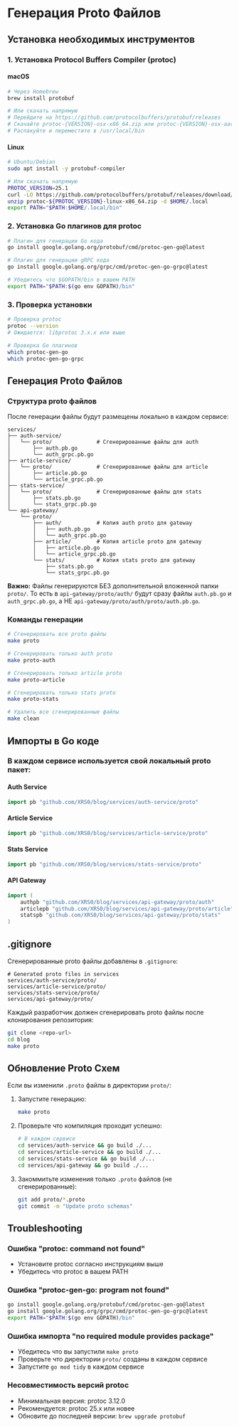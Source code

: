 # Генерация Proto Файлов

## Установка необходимых инструментов

### 1. Установка Protocol Buffers Compiler (protoc)

#### macOS
```bash
# Через Homebrew
brew install protobuf

# Или скачать напрямую
# Перейдите на https://github.com/protocolbuffers/protobuf/releases
# Скачайте protoc-{VERSION}-osx-x86_64.zip или protoc-{VERSION}-osx-aarch_64.zip
# Распакуйте и переместите в /usr/local/bin
```

#### Linux
```bash
# Ubuntu/Debian
sudo apt install -y protobuf-compiler

# Или скачать напрямую
PROTOC_VERSION=25.1
curl -LO https://github.com/protocolbuffers/protobuf/releases/download/v${PROTOC_VERSION}/protoc-${PROTOC_VERSION}-linux-x86_64.zip
unzip protoc-${PROTOC_VERSION}-linux-x86_64.zip -d $HOME/.local
export PATH="$PATH:$HOME/.local/bin"
```

### 2. Установка Go плагинов для protoc

```bash
# Плагин для генерации Go кода
go install google.golang.org/protobuf/cmd/protoc-gen-go@latest

# Плагин для генерации gRPC кода
go install google.golang.org/grpc/cmd/protoc-gen-go-grpc@latest

# Убедитесь что $GOPATH/bin в вашем PATH
export PATH="$PATH:$(go env GOPATH)/bin"
```

### 3. Проверка установки

```bash
# Проверка protoc
protoc --version
# Ожидается: libprotoc 3.x.x или выше

# Проверка Go плагинов
which protoc-gen-go
which protoc-gen-go-grpc
```

## Генерация Proto Файлов

### Структура proto файлов

После генерации файлы будут размещены локально в каждом сервисе:

```
services/
├── auth-service/
│   └── proto/              # Сгенерированные файлы для auth
│       ├── auth.pb.go
│       └── auth_grpc.pb.go
├── article-service/
│   └── proto/              # Сгенерированные файлы для article
│       ├── article.pb.go
│       └── article_grpc.pb.go
├── stats-service/
│   └── proto/              # Сгенерированные файлы для stats
│       ├── stats.pb.go
│       └── stats_grpc.pb.go
└── api-gateway/
    └── proto/
        ├── auth/           # Копия auth proto для gateway
        │   ├── auth.pb.go
        │   └── auth_grpc.pb.go
        ├── article/        # Копия article proto для gateway
        │   ├── article.pb.go
        │   └── article_grpc.pb.go
        └── stats/          # Копия stats proto для gateway
            ├── stats.pb.go
            └── stats_grpc.pb.go
```

**Важно:** Файлы генерируются БЕЗ дополнительной вложенной папки `proto/`. 
То есть в `api-gateway/proto/auth/` будут сразу файлы `auth.pb.go` и `auth_grpc.pb.go`, 
а НЕ `api-gateway/proto/auth/proto/auth.pb.go`.

### Команды генерации

```bash
# Сгенерировать все proto файлы
make proto

# Сгенерировать только auth proto
make proto-auth

# Сгенерировать только article proto
make proto-article

# Сгенерировать только stats proto
make proto-stats

# Удалить все сгенерированные файлы
make clean
```

## Импорты в Go коде

### В каждом сервисе используется свой локальный proto пакет:

#### Auth Service
```go
import pb "github.com/XRS0/blog/services/auth-service/proto"
```

#### Article Service
```go
import pb "github.com/XRS0/blog/services/article-service/proto"
```

#### Stats Service
```go
import pb "github.com/XRS0/blog/services/stats-service/proto"
```

#### API Gateway
```go
import (
    authpb "github.com/XRS0/blog/services/api-gateway/proto/auth"
    articlepb "github.com/XRS0/blog/services/api-gateway/proto/article"
    statspb "github.com/XRS0/blog/services/api-gateway/proto/stats"
)
```

## .gitignore

Сгенерированные proto файлы добавлены в `.gitignore`:

```gitignore
# Generated proto files in services
services/auth-service/proto/
services/article-service/proto/
services/stats-service/proto/
services/api-gateway/proto/
```

Каждый разработчик должен сгенерировать proto файлы после клонирования репозитория:

```bash
git clone <repo-url>
cd blog
make proto
```

## Обновление Proto Схем

Если вы изменили `.proto` файлы в директории `proto/`:

1. Запустите генерацию:
   ```bash
   make proto
   ```

2. Проверьте что компиляция проходит успешно:
   ```bash
   # В каждом сервисе
   cd services/auth-service && go build ./...
   cd services/article-service && go build ./...
   cd services/stats-service && go build ./...
   cd services/api-gateway && go build ./...
   ```

3. Закоммитьте изменения только `.proto` файлов (не сгенерированные):
   ```bash
   git add proto/*.proto
   git commit -m "Update proto schemas"
   ```

## Troubleshooting

### Ошибка "protoc: command not found"
- Установите protoc согласно инструкциям выше
- Убедитесь что protoc в вашем PATH

### Ошибка "protoc-gen-go: program not found"
```bash
go install google.golang.org/protobuf/cmd/protoc-gen-go@latest
go install google.golang.org/grpc/cmd/protoc-gen-go-grpc@latest
export PATH="$PATH:$(go env GOPATH)/bin"
```

### Ошибка импорта "no required module provides package"
- Убедитесь что вы запустили `make proto`
- Проверьте что директории `proto/` созданы в каждом сервисе
- Запустите `go mod tidy` в каждом сервисе

### Несовместимость версий protoc
- Минимальная версия: protoc 3.12.0
- Рекомендуется: protoc 25.x или новее
- Обновите до последней версии: `brew upgrade protobuf`
